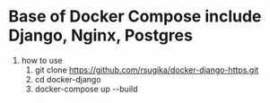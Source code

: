 # Base of Docker Compose include Django, Nginx, Postgres

1. how to use
    1. git clone https://github.com/rsugika/docker-django-https.git
    2. cd docker-django
    3. docker-compose up --build
